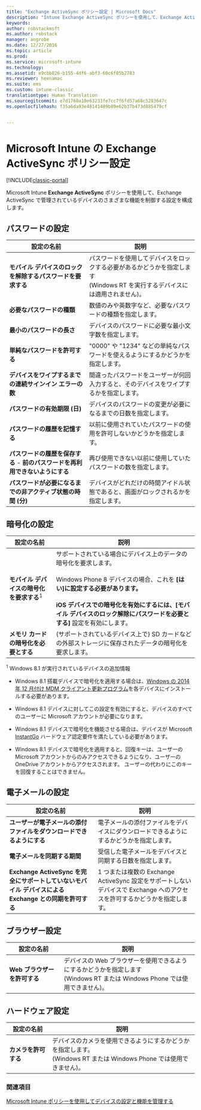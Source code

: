 ```yaml
---
title: "Exchange ActiveSync ポリシー設定 | Microsoft Docs"
description: "Intune Exchange ActiveSync ポリシーを使用して、Exchange ActiveSync で管理されているデバイスのさまざまな機能を制御できる設定を構成します。"
keywords: 
author: robstackmsft
ms.author: robstack
manager: angrobe
ms.date: 12/27/2016
ms.topic: article
ms.prod: 
ms.service: microsoft-intune
ms.technology: 
ms.assetid: e9cbb826-b155-4df6-abf3-60c6f05b2783
ms.reviewer: heenamac
ms.suite: ems
ms.custom: intune-classic
translationtype: Human Translation
ms.sourcegitcommit: e7d1760a10e63233fe7cc7f6fd57a68c5283647c
ms.openlocfilehash: f35a6da93e48141489b89e62b37b473d885479cf


---
```


# <a name="exchange-activesync-policy-settings-in-microsoft-intune"></a>Microsoft Intune の Exchange ActiveSync ポリシー設定

[!INCLUDE[classic-portal](../includes/classic-portal.md)]

Microsoft Intune **Exchange ActiveSync** ポリシーを使用して、Exchange ActiveSync で管理されているデバイスのさまざまな機能を制御する設定を構成します。


## <a name="password-settings"></a>パスワードの設定

|設定の名前|説明
|----------------|---|
|**モバイル デバイスのロックを解除するパスワードを要求する**|パスワードを使用してデバイスをロックする必要があるかどうかを指定します <br>(Windows RT を実行するデバイスには適用されません)。|
|**必要なパスワードの種類**|数値のみや英数字など、必要なパスワードの種類を指定します。|
|**最小のパスワードの長さ**|デバイスのパスワードに必要な最小文字数を指定します。|
|**単純なパスワードを許可する**|"0000" や "1234" などの単純なパスワードを使えるようにするかどうかを指定します。|
|**デバイスをワイプするまでの連続サインイン エラーの数**|間違ったパスワードをユーザーが何回入力すると、そのデバイスをワイプするかを指定します。|
|**パスワードの有効期限 (日)**|デバイスのパスワードの変更が必要になるまでの日数を指定します。
|**パスワードの履歴を記憶する**|以前に使用されていたパスワードの使用を許可しないかどうかを指定します。|
|**パスワードの履歴を保存する** - **前のパスワードを再利用できないようにする**|再び使用できない以前に使用していたパスワードの数を指定します。|
|**パスワードが必要になるまでの非アクティブ状態の時間 (分)**|デバイスがどれだけの時間アイドル状態であると、画面がロックされるかを指定します。

## <a name="encryption-settings"></a>暗号化の設定

|設定の名前|説明|
|----------------|---|
|**モバイル デバイスの暗号化を要求する**<sup>1</sup>|サポートされている場合にデバイス上のデータの暗号化を要求します。<br><br>Windows Phone 8 デバイスの場合、これを **[はい]**に設定する必要があります。<br /><br />iOS デバイスでの暗号化を有効にするには、**[モバイル デバイスのロック解除にパスワードを必要とする]** 設定を有効にします。|
|**メモリ カードの暗号化を必要とする**|(サポートされているデバイス上で) SD カードなどの外部ストレージに保存されたデータの暗号化を要求します。
<sup>1</sup> Windows 8.1 が実行されているデバイスの追加情報

-   Windows 8.1 搭載デバイスで暗号化を適用する場合は、[Windows の 2014 年 12 月付け MDM クライアント更新プログラム](http://support.microsoft.com/kb/3013816)を各デバイスにインストールする必要があります。

-   Windows 8.1 デバイスに対してこの設定を有効にすると、デバイスのすべてのユーザーに Microsoft アカウントが必要になります。

-   Windows 8.1 デバイスで暗号化を機能させる場合は、デバイスが Microsoft [InstantGo](http://blogs.windows.com/bloggingwindows/2014/06/19/instantgo-a-better-way-to-sleep/) ハードウェア認定要件を満たしている必要があります。

-   Windows 8.1 デバイスで暗号化を適用すると、回復キーは、ユーザーの Microsoft アカウントからのみアクセスできるようになり、ユーザーの OneDrive アカウントからアクセスされます。 ユーザーの代わりにこのキーを回復することはできません。

## <a name="email-settings"></a>電子メールの設定

|設定の名前|説明
|----------------|---|
|**ユーザーが電子メールの添付ファイルをダウンロードできるようにする**|電子メールの添付ファイルをデバイスにダウンロードできるようにするかどうかを指定します。|
|**電子メールを同期する期間**|受信した電子メールをデバイスと同期する日数を指定します。
|**Exchange ActiveSync を完全にサポートしていないモバイル デバイスによる Exchange との同期を許可する**|1 つまたは複数の Exchange ActiveSync 設定をサポートしないデバイスで Exchange へのアクセスを許可するかどうかを指定します。

## <a name="browser-settings"></a>ブラウザー設定

|設定の名前|説明
|----------------|---|
|**Web ブラウザーを許可する**|デバイスの Web ブラウザーを使用できるようにするかどうかを指定します <br>(Windows RT または Windows Phone では使用できません)。

## <a name="hardware-settings"></a>ハードウェア設定

|設定の名前|説明
|----------------|---|
|**カメラを許可する**|デバイスのカメラを使用できるようにするかどうかを指定します。<br>(Windows RT または Windows Phone では使用できません)。



### <a name="see-also"></a>関連項目
[Microsoft Intune ポリシーを使用してデバイスの設定と機能を管理する](manage-settings-and-features-on-your-devices-with-microsoft-intune-policies.md)



<!--HONumber=Dec16_HO5-->


